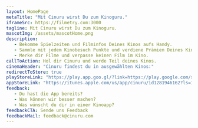```yaml
---
layout: HomePage
metaTitle: "Mit Cinuru wirst Du zum Kinoguru."
iframeSrc: https://filmetry.com:3000
tagline: Mit Cinuru wirst Du zum Kinoguru.
mascotImg: /assets/mascotHome.png
description:
   - Bekomme Spielzeiten und Filminfos Deines Kinos aufs Handy.
   - Sammle mit jedem Kinobesuch Punkte und verdiene Prämien Deines Kinos.
   - Merke dir Filme und verpasse keinen Film im Kino.
callToAction: Hol dir Cinuru und werde Teil deines Kinos.
cinemaHeader: "Cinuru findest du in ausgewählten Kinos:"
redirectToStore: true
playStoreLink: "https://play.app.goo.gl/?link=https://play.google.com/store/apps/details?id%3Dcom.cinuru.app%26ddl%3D1%26pcampaignid%3Dweb_ddl_1"
appStoreLink: "https://itunes.apple.com/us/app/cinuru/id1281946162?ls=1&mt=8"
feedback:
   - Du hast die App bereits?
   - Was können wir besser machen?
   - Was wünscht du dir in einer Kinoapp?
feedbackCTA: Sende uns Feedback
feedbackMail: feedback@cinuru.com
---
```

